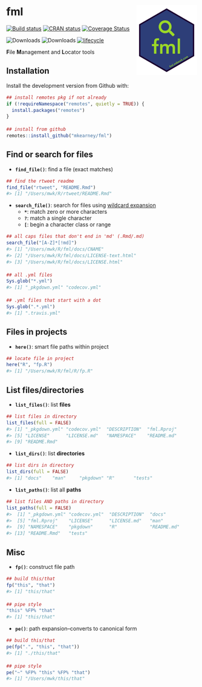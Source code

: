 
<!-- README.md is generated from README.Rmd. Please edit that file -->

# fml <img src="man/figures/logo.png" width="160px" align="right" />

[![Build
status](https://travis-ci.org/mkearney/fml.svg?branch=master)](https://travis-ci.org/mkearney/fml)
[![CRAN
status](https://www.r-pkg.org/badges/version/fml)](https://cran.r-project.org/package=fml)
[![Coverage
Status](https://codecov.io/gh/mkearney/fml/branch/master/graph/badge.svg)](https://codecov.io/gh/mkearney/fml?branch=master)

![Downloads](https://cranlogs.r-pkg.org/badges/fml)
![Downloads](https://cranlogs.r-pkg.org/badges/grand-total/fml)
[![lifecycle](https://img.shields.io/badge/lifecycle-experimental-orange.svg)](https://www.tidyverse.org/lifecycle/#experimental)

**F**ile **M**anagement and **L**ocator tools

## Installation

Install the development version from Github with:

``` r
## install remotes pkg if not already
if (!requireNamespace("remotes", quietly = TRUE)) {
  install.packages("remotes")
}

## install from github
remotes::install_github("mkearney/fml")
```

## Find or search for files

  - **`find_file()`**: find a file (exact matches)

<!-- end list -->

``` r
## find the rtweet readme
find_file("rtweet", "README.Rmd")
#> [1] "/Users/mwk/R/rtweet/README.Rmd"
```

  - **`search_file()`**: search for files using [wildcard
    expansion](http://pubs.opengroup.org/onlinepubs/9699919799/functions/glob.html)
      - **`*`**: match zero or more characters
      - **`?`**: match a single character
      - **`[`**: begin a character class or range

<!-- end list -->

``` r
## all caps files that don't end in 'md' (.Rmd/.md)
search_file("[A-Z]*[!md]")
#> [1] "/Users/mwk/R/fml/docs/CNAME"            
#> [2] "/Users/mwk/R/fml/docs/LICENSE-text.html"
#> [3] "/Users/mwk/R/fml/docs/LICENSE.html"

## all .yml files
Sys.glob("*.yml")
#> [1] "_pkgdown.yml" "codecov.yml"

## .yml files that start with a dot
Sys.glob(".*.yml")
#> [1] ".travis.yml"
```

## Files in projects

  - **`here()`**: smart file paths within project

<!-- end list -->

``` r
## locate file in project
here("R", "fp.R")
#> [1] "/Users/mwk/R/fml/R/fp.R"
```

## List files/directories

  - **`list_files()`**: list **files**

<!-- end list -->

``` r
## list files in directory
list_files(full = FALSE)
#> [1] "_pkgdown.yml" "codecov.yml"  "DESCRIPTION"  "fml.Rproj"   
#> [5] "LICENSE"      "LICENSE.md"   "NAMESPACE"    "README.md"   
#> [9] "README.Rmd"
```

  - **`list_dirs()`**: list **directories**

<!-- end list -->

``` r
## list dirs in directory
list_dirs(full = FALSE)
#> [1] "docs"    "man"     "pkgdown" "R"       "tests"
```

  - **`list_paths()`**: list all **paths**

<!-- end list -->

``` r
## list files AND paths in directory
list_paths(full = FALSE)
#>  [1] "_pkgdown.yml" "codecov.yml"  "DESCRIPTION"  "docs"        
#>  [5] "fml.Rproj"    "LICENSE"      "LICENSE.md"   "man"         
#>  [9] "NAMESPACE"    "pkgdown"      "R"            "README.md"   
#> [13] "README.Rmd"   "tests"
```

## Misc

  - **`fp()`**: construct file path

<!-- end list -->

``` r
## build this/that
fp("this", "that")
#> [1] "this/that"

## pipe style
"this" %FP% "that"
#> [1] "this/that"
```

  - **`pe()`**: path expansion–converts to canonical form

<!-- end list -->

``` r
## build this/that
pe(fp(".", "this", "that"))
#> [1] "./this/that"

## pipe style
pe("~" %FP% "this" %FP% "that")
#> [1] "/Users/mwk/this/that"
```
